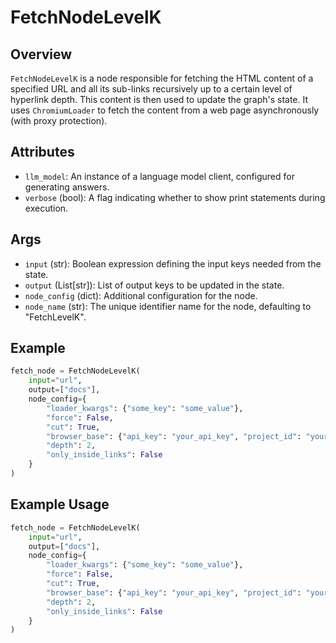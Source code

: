 # FetchNodeLevelK

## Overview

`FetchNodeLevelK` is a node responsible for fetching the HTML content of a specified URL and all its sub-links recursively up to a certain level of hyperlink depth. This content is then used to update the graph's state. It uses `ChromiumLoader` to fetch the content from a web page asynchronously (with proxy protection).

## Attributes

- `llm_model`: An instance of a language model client, configured for generating answers.
- `verbose` (bool): A flag indicating whether to show print statements during execution.

## Args

- `input` (str): Boolean expression defining the input keys needed from the state.
- `output` (List[str]): List of output keys to be updated in the state.
- `node_config` (dict): Additional configuration for the node.
- `node_name` (str): The unique identifier name for the node, defaulting to "FetchLevelK".

## Example

```python
fetch_node = FetchNodeLevelK(
    input="url",
    output=["docs"],
    node_config={
        "loader_kwargs": {"some_key": "some_value"},
        "force": False,
        "cut": True,
        "browser_base": {"api_key": "your_api_key", "project_id": "your_project_id"},
        "depth": 2,
        "only_inside_links": False
    }
)
```
## Example Usage

```python
fetch_node = FetchNodeLevelK(
    input="url",
    output=["docs"],
    node_config={
        "loader_kwargs": {"some_key": "some_value"},
        "force": False,
        "cut": True,
        "browser_base": {"api_key": "your_api_key", "project_id": "your_project_id"},
        "depth": 2,
        "only_inside_links": False
    }
)
```